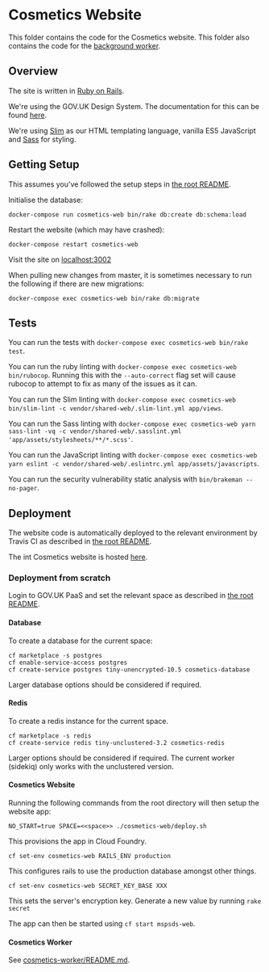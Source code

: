# Cosmetics Website

This folder contains the code for the Cosmetics website.
This folder also contains the code for the [background worker](../cosmetics-worker/README.md).

## Overview

The site is written in [Ruby on Rails](https://rubyonrails.org/).

We're using the GOV.UK Design System.
The documentation for this can be found [here](https://design-system.service.gov.uk/).

We're using [Slim](http://slim-lang.com/) as our HTML templating language, vanilla ES5 JavaScript and [Sass](https://sass-lang.com/) for styling.


## Getting Setup

This assumes you've followed the setup steps in [the root README](../README.md#getting-setup).

Initialise the database:

    docker-compose run cosmetics-web bin/rake db:create db:schema:load

Restart the website (which may have crashed):

    docker-compose restart cosmetics-web

Visit the site on [localhost:3002](http://localhost:3002)

When pulling new changes from master, it is sometimes necessary to run the following
if there are new migrations:

    docker-compose exec cosmetics-web bin/rake db:migrate

## Tests

You can run the tests with `docker-compose exec cosmetics-web bin/rake test`.

You can run the ruby linting with `docker-compose exec cosmetics-web bin/rubocop`.
Running this with the `--auto-correct` flag set will cause rubocop to attempt to fix as many of the issues as it can.

You can run the Slim linting with `docker-compose exec cosmetics-web bin/slim-lint -c vendor/shared-web/.slim-lint.yml app/views`.

You can run the Sass linting with `docker-compose exec cosmetics-web yarn sass-lint -vq -c vendor/shared-web/.sasslint.yml 'app/assets/stylesheets/**/*.scss'`.

You can run the JavaScript linting with `docker-compose exec cosmetics-web yarn eslint -c vendor/shared-web/.eslintrc.yml app/assets/javascripts`.

You can run the security vulnerability static analysis with `bin/brakeman --no-pager`.

## Deployment

The website code is automatically deployed to the relevant environment by Travis
CI as described in [the root README](../README.md#deployment).

The int Cosmetics website is hosted [here](https://cosmetics-int.london.cloudapps.digital/).


### Deployment from scratch

Login to GOV.UK PaaS and set the relevant space as described in [the root README](../README.md#deployment-from-scratch).

#### Database

To create a database for the current space:

    cf marketplace -s postgres
    cf enable-service-access postgres
    cf create-service postgres tiny-unencrypted-10.5 cosmetics-database

Larger database options should be considered if required.


#### Redis

To create a redis instance for the current space. 

    cf marketplace -s redis
    cf create-service redis tiny-unclustered-3.2 cosmetics-redis

Larger options should be considered if required. The current worker (sidekiq) only works with the unclustered version.


#### Cosmetics Website

Running the following commands from the root directory will then setup the website app:

    NO_START=true SPACE=<<space>> ./cosmetics-web/deploy.sh

This provisions the app in Cloud Foundry.

    cf set-env cosmetics-web RAILS_ENV production

This configures rails to use the production database amongst other things.

    cf set-env cosmetics-web SECRET_KEY_BASE XXX

This sets the server's encryption key. Generate a new value by running `rake secret` 

The app can then be started using `cf start mspsds-web`.


#### Cosmetics Worker

See [cosmetics-worker/README.md](../cosmetics-worker/README.md#deployment-from-scratch).
